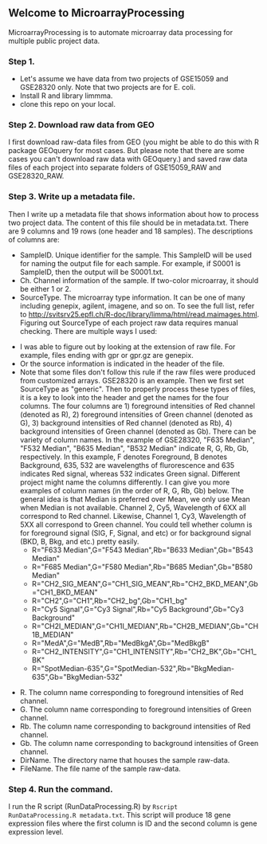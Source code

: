 ## Welcome to MicroarrayProcessing

MicroarrayProcessing is to automate microarray data processing for multiple public project data.

### Step 1.

- Let's assume we have data from two projects of GSE15059 and GSE28320 only. Note that two projects are for E. coli. 
- Install R and library limmma. 
- clone this repo on your local.

### Step 2. Download raw data from GEO

I first download raw-data files from GEO (you might be able to do this with R package GEOquery for most cases. But please note that there are some cases you can't download raw data with GEOquery.) and saved raw data files of each project into separate folders of GSE15059_RAW and GSE28320_RAW.

### Step 3. Write up a metadata file.

Then I write up a metadata file that shows information about how to process two project data. The content of this file should be in metadata.txt. There are 9 columns and 19 rows (one header and 18 samples). The descriptions of columns are:
- SampleID. Unique identifier for the sample. This SampleID will be used for naming the output file for each sample. For example, if S0001 is SampleID, then the output will be S0001.txt.
- Ch. Channel information of the sample. If two-color microarray, it should be either 1 or 2.  
- SourceType. The microarray type information. It can be one of many including genepix, agilent, imagene, and so on. To see the full list, refer to http://svitsrv25.epfl.ch/R-doc/library/limma/html/read.maimages.html. Figuring out SourceType of each project raw data requires manual checking. There are multiple ways I used:
* I was able to figure out by looking at the extension of raw file. For example, files ending with gpr or gpr.gz are genepix.
* Or the source information is indicated in the header of the file. 
* Note that some files don't follow this rule if the raw files were produced from customized arrays. GSE28320 is an example. Then we first set SourceType as "generic". Then to properly process these types of files, it is a key to look into the header and get the names for the four columns. The four columns are 1) foreground intensities of Red channel (denoted as R), 2) foreground intensities of Green channel (denoted as G), 3) background intensities of Red channel (denoted as Rb), 4) background intensities of Green channel (denoted as Gb). There can be variety of column names. In the example of GSE28320, "F635 Median", "F532 Median", "B635 Median", "B532 Median" indicate R, G, Rb, Gb, respectively. In this example, F denotes Foreground, B denotes Background, 635, 532 are wavelengths of flurorescence and 635 indicates Red signal, whereas 532 indicates Green signal. Different project might name the columns differently. I can give you more examples of column names (in the order of R, G, Rb, Gb) below. The general idea is that Median is preferred over Mean, we only use Mean when Median is not available. Channel 2, Cy5, Wavelength of 6XX all correspond to Red channel. Likewise, Channel 1, Cy3, Wavelength of 5XX all correspond to Green channel. You could tell whether column is for foreground signal (SIG, F, Signal, and etc) or for background signal (BKD, B, Bkg, and etc.) pretty easily. 
    * R="F633 Median",G="F543 Median",Rb="B633 Median",Gb="B543 Median"
    * R="F685 Median",G="F580 Median",Rb="B685 Median",Gb="B580 Median"
    * R="CH2_SIG_MEAN",G="CH1_SIG_MEAN",Rb="CH2_BKD_MEAN",Gb="CH1_BKD_MEAN"
    * R="CH2",G="CH1",Rb="CH2_bg",Gb="CH1_bg"
    * R="Cy5 Signal",G="Cy3 Signal",Rb="Cy5 Background",Gb="Cy3 Background"
    * R="CH2I_MEDIAN",G="CH1I_MEDIAN",Rb="CH2B_MEDIAN",Gb="CH1B_MEDIAN"
    * R="MedA",G="MedB",Rb="MedBkgA",Gb="MedBkgB"
    * R="CH2_INTENSITY",G="CH1_INTENSITY",Rb="CH2_BK",Gb="CH1_BK"
    * R="SpotMedian-635",G="SpotMedian-532",Rb="BkgMedian-635",Gb="BkgMedian-532"
- R. The column name corresponding to foreground intensities of Red channel. 
- G. The column name corresponding to foreground intensities of Green channel.
- Rb. The column name corresponding to background intensities of Red channel.
- Gb. The column name corresponding to background intensities of Green channel.
- DirName. The directory name that houses the sample raw-data.
- FileName. The file name of the sample raw-data.

### Step 4. Run the command.

I run the R script (RunDataProcessing.R) by <code>Rscript RunDataProcessing.R metadata.txt</code>. This script will produce 18 gene expression files where the first column is ID and the second column is gene expression level.

